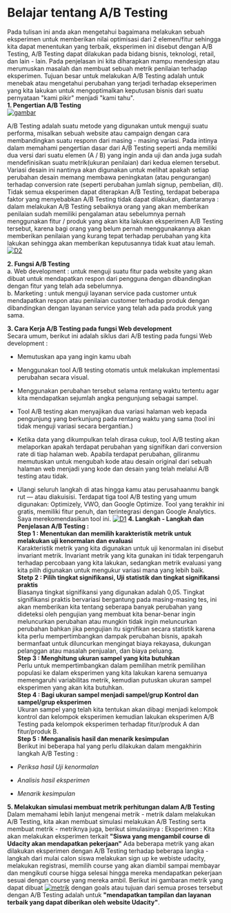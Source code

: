 # Belajar tentang A/B Testing
Pada tulisan ini anda akan mengetahui bagaimana melakukan sebuah eksperimen untuk memberikan nilai optimisasi dari 2 elemen/fitur sehingga kita dapat menentukan yang terbaik, eksperimen ini disebut dengan A/B Testing, A/B Testing dapat dilakukan pada bidang bisnis, teknologi, retail, dan lain - lain. Pada penjelasan ini kita diharapkan mampu mendesign atau merumuskan masalah dan membuat sebuah metrik penilaian terhadap eksperimen. Tujuan besar untuk melakukan A/B Testing adalah untuk menebak atau mengetahui perubahan yang terjadi terhadap ekseperimen yang kita lakukan untuk mengoptimalkan keputusan bisnis dari suatu pernyataan "kami pikir" menjadi "kami tahu".\
**1. Pengertian A/B Testing**\
<a href="https://ibb.co/cucV6K"><img src="https://preview.ibb.co/nvUcmK/gambar.jpg" alt="gambar" border="0"></a>

A/B Testing adalah suatu metode yang digunakan untuk menguji 
suatu performa, misalkan sebuah website atau campaign dengan 
cara membandingkan suatu responn dari masing - masing variasi. Pada intinya dalam memahami pengertian dasar dari A/B Testing seperti anda memiliki dua versi dari suatu elemen (A / B) yang ingin anda uji dan anda juga sudah mendefinisikan suatu metrik(ukuran penilaian) dari kedua elemen tersebut. Variasi desain 
ini nantinya akan digunakan  untuk melihat apakah setiap perubahan desain memang membawa peningkatan (atau pengurangan) terhadap conversion rate (seperti perubahan jumlah signup, pembelian, dll). Tidak semua eksperimen dapat diterapkan A/B Testing, terdapat beberapa faktor yang menyebabkan A/B Testing tidak dapat dilakukan, diantaranya : dalam melakukan A/B Testing sebaiknya orang yang akan memberikan penilaian sudah memiliki pengalaman atau sebelumnya pernah menggunakan fitur / produk yang akan kita lakukan eksperimen A/B Testing tersebut, karena bagi orang yang belum pernah menggunakannya akan memberikan penilaian yang kurang tepat terhadap perubahan yang kita lakukan sehingga akan memberikan keputusannya tidak kuat atau lemah.
<a href="https://ibb.co/d1s8RK"><img src="https://preview.ibb.co/bLZcLe/D2.jpg" alt="D2" border="0"></a>

**2. Fungsi A/B Testing**\
a. Web development : untuk menguji suatu fitur pada website yang
akan dibuat untuk mendapatkan respon dari pengguna dengan
dibandingkan dengan fitur yang telah ada sebelumnya.\
b. Marketing : untuk menguji layanan service pada customer untuk
mendapatkan respon atau penilaian customer terhadap produk dengan
dibandingkan dengan layanan service yang telah ada pada produk 
yang sama. 

**3. Cara Kerja A/B Testing pada fungsi Web development**\
Secara umum, berikut ini adalah siklus dari A/B testing pada
fungsi Web development :
 
* Memutuskan apa yang ingin kamu ubah

* Menggunakan tool A/B testing otomatis untuk melakukan implementasi perubahan secara visual.

* Menggunakan perubahan tersebut selama rentang waktu tertentu agar kita mendapatkan sejumlah angka pengunjung sebagai sampel.

* Tool A/B testing akan menyajikan dua variasi halaman web kepada pengunjung yang berkunjung pada rentang waktu yang sama (tool ini tidak menguji variasi secara bergantian.)

* Ketika data yang dikumpulkan telah dirasa cukup, tool A/B testing akan melaporkan apakah terdapat perubahan yang signifikan dari conversion rate di tiap halaman web. Apabila terdapat perubahan, giliranmu memutuskan untuk mengubah kode atau desain original dari sebuah halaman web menjadi yang kode dan desain yang telah melalui A/B testing atau tidak.

* Ulangi seluruh langkah di atas hingga kamu atau perusahaanmu bangk rut — atau diakuisisi.
Terdapat tiga tool A/B testing yang umum digunakan: Optimizely, VWO, dan Google Optimize. Tool yang terakhir ini gratis, memiliki fitur penuh, dan terintegrasi dengan Google Analytics. Saya merekomendasikan tool ini.
<a href="https://ibb.co/em01fe"><img src="https://preview.ibb.co/hbkCmK/D1.png" alt="D1" border="0"></a>
**4. Langkah - Langkah dan Penjelasan A/B Testing :**\
**Step 1 : Menentukan dan memilih karakteristik metrik untuk melakukan uji kenormalan dan evaluasi**\
Karakteristik metrik yang kita digunakan untuk uji kenormalan ini disebut invariant metrik. Invariant metrik yang kita gunakan ini tidak terpengaruh terhadap percobaan yang kita lakukan, sedangkan metrik evaluasi yang kita pilih digunakan untuk mengukur variasi mana yang lebih baik.\
**Stetp 2 : Pilih tingkat signifikansi, Uji statistik dan tingkat signifikansi praktis**\
Biasanya tingkat signifikansi yang digunakan adalah 0,05. Tingkat signifikansi praktis bervariasi bergantung pada masing-masing tes, ini akan memberikan kita tentang seberapa banyak perubahan yang dideteksi oleh pengujian yang membuat kita benar-benar ingin meluncurkan perubahan atau mungkin tidak ingin meluncurkan perubahan bahkan jika pengujian itu signifikan secara statistik karena kita perlu mempertimbangkan dampak perubahan bisnis, apakah bermanfaat untuk diluncurkan mengingat biaya rekayasa, dukungan pelanggan atau masalah penjualan, dan biaya peluang.\
**Step 3 : Menghitung ukuran sampel yang kita butuhkan**\
Perlu untuk mempertimbangkan dalam pemilihan metrik pemilihan populasi ke dalam eksperimen yang kita lakukan karena semuanya memengaruhi variabilitas metrik, kemudian putuskan ukuran sampel eksperimen yang akan kita butuhkan.\
**Step 4 : Bagi ukuran sampel menjadi sampel/grup Kontrol dan sampel/grup eksperimen**\
Ukuran sampel yang telah kita tentukan akan dibagi menjadi kelompok kontrol dan kelompok eksperimen kemudian lakukan eksperimen A/B Testing pada kelompok eksperimen terhadap fitur/produk A dan fitur/produk B.\
**Step 5 : Menganalisis hasil dan menarik kesimpulan**\
Berikut ini beberapa hal yang perlu dilakukan dalam mengakhirin langkah A/B Testing :
* *Periksa hasil Uji kenormalan*
* *Analisis hasil eksperimen*
* *Menarik kesimpulan*

**5. Melakukan simulasi membuat metrik perhitungan dalam A/B Testing**\
Dalam memahami lebih lanjut mengenai metrik - metrik dalam melakukan A/B Testing, kita akan membuat simulasi melakukan A/B Testing serta membuat metrik - metriknya juga, berikut simulasinya :
Eksperimen : Kita akan melakukan eksperimen terkait **"Siswa yang mengambil course di Udacity akan mendapatkan pekerjaan"**
Ada beberapa metrik yang akan dilakukan eksperimen dengan A/B Testing terhadap beberapa langka - langkah dari mulai calon siswa melakukan sign up ke webiste udacity, melakukan registrasi, memilih course yang akan diambil sampai membayar dan mengikuti course higga selesai hingga mereka mendapatkan pekerjaan sesuai dengan course yang mereka ambil. Berikut ini gambaran metrik yang dapat dibuat
<a href="https://ibb.co/gkTx6U"><img src="https://preview.ibb.co/dwim0p/metrik.jpg" alt="metrik" border="0"></a>
dengan goals atau tujuan dari semua proses tersebut dengan A/B Testing adalah untuk **"mendapatkan tampilan dan layanan terbaik yang dapat diberikan oleh website Udacity"**.


